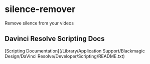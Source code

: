 # silence-remover
Remove silence from your videos

## Davinci Resolve Scripting Docs


[Scripting Documentation](/Library/Application Support/Blackmagic Design/DaVinci Resolve/Developer/Scripting/README.txt)
